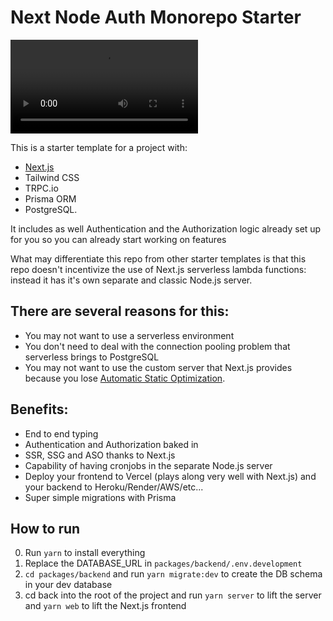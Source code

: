 # Next Node Auth Monorepo Starter
![](./demo.mov)

This is a starter template for a project with:
 + [Next.js](https://nextjs.org/)
 + Tailwind CSS 
 + TRPC.io  
 + Prisma ORM 
 + PostgreSQL.

It includes as well Authentication and the Authorization logic already set up for you so you can already start working on features

What may differentiate this repo from other starter templates is that this repo doesn't incentivize the use of Next.js serverless lambda functions: instead it has it's own separate and classic Node.js server. 

## There are several reasons for this: 
* You may not want to use a serverless environment
* You don't need to deal with the connection pooling problem that serverless brings to PostgreSQL
* You may not want to use the custom server that Next.js provides because you lose [Automatic Static Optimization](https://nextjs.org/docs/advanced-features/automatic-static-optimization).

## Benefits: 
* End to end typing
* Authentication and Authorization baked in
* SSR, SSG and ASO thanks to Next.js
* Capability of having cronjobs in the separate Node.js server
* Deploy your frontend to Vercel (plays along very well with Next.js) and your backend to Heroku/Render/AWS/etc...
* Super simple migrations with Prisma

## How to run
0. Run `yarn` to install everything
1. Replace the DATABASE_URL in `packages/backend/.env.development`
2. `cd packages/backend` and run `yarn migrate:dev` to create the DB schema in your dev database
3. cd back into the root of the project and run `yarn server` to lift the server and `yarn web` to lift the Next.js frontend


